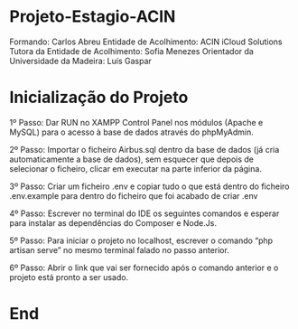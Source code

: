# Projeto-Estagio-ACIN

Formando: Carlos Abreu
Entidade de Acolhimento: ACIN iCloud Solutions
Tutora da Entidade de Acolhimento: Sofia Menezes
Orientador da Universidade da Madeira: Luís Gaspar

# Inicialização do Projeto

1º Passo: Dar RUN no XAMPP Control Panel nos módulos (Apache e MySQL) para o acesso à base de dados através do phpMyAdmin.

2º Passo: Importar o ficheiro Airbus.sql dentro da base de dados (já cria automaticamente a base de dados), sem esquecer que depois de selecionar o ficheiro, clicar em executar na parte inferior da página.

3º Passo: Criar um ficheiro .env e copiar tudo o que está dentro do ficheiro .env.example para dentro do ficheiro que foi acabado de criar .env 

4º Passo: Escrever no terminal do IDE os seguintes comandos e esperar para instalar as dependências do Composer e Node.Js.

5º Passo: Para iniciar o projeto no localhost, escrever o comando “php artisan serve” no mesmo terminal falado no passo anterior.

6º Passo: Abrir o link que vai ser fornecido após o comando anterior e o projeto está pronto a ser usado.

# End